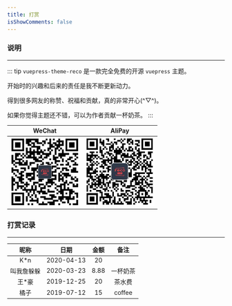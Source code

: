 ```yaml
---
title: 打赏
isShowComments: false
---
```


### 说明

<hr />

::: tip
`vuepress-theme-reco` 是一款完全免费的开源 `vuepress` 主题。

开始时的兴趣和后来的责任是我不断更新动力。

得到很多网友的称赞、祝福和贡献，真的非常开心(^▽^)。

如果你觉得主题还不错，可以为作者贡献一杯奶茶。
:::

|WeChat|AliPay|
|-|-|
|<img style="width: 160px" src="/wechat.png" />|<img style="width: 160px" src="/alipay.png" />|

### 打赏记录

<hr/>

|昵称|日期|金额|备注|
|:-:|:-:|:-:|:-:|
|K*n|2020-04-13|20||
|叫我詹躲躲|2020-03-23|8.88|一杯奶茶|
|王*豪|2019-12-25|20|茶水费|
|橘子|2019-07-12|15|coffee|